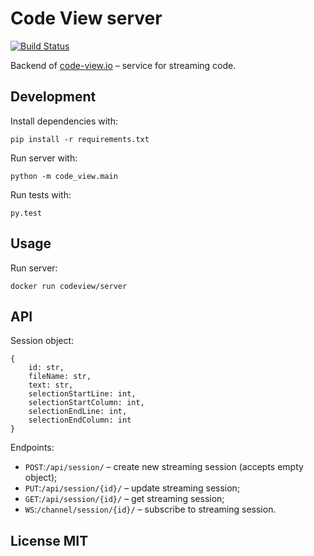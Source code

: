 Code View server
================

[![Build Status](https://travis-ci.org/code-view/server.svg?branch=master)](https://travis-ci.org/code-view/server)
 
Backend of [code-view.io](https://code-view.io/) &ndash; service for streaming code.

Development
-----------

Install dependencies with:

```
pip install -r requirements.txt
```

Run server with:

```
python -m code_view.main
```

Run tests with:

```
py.test
```

Usage
-----

Run server:

```
docker run codeview/server
```

API
---

Session object:

```
{
    id: str,
    fileName: str,
    text: str,
    selectionStartLine: int,
    selectionStartColumn: int,
    selectionEndLine: int,
    selectionEndColumn: int
}
```

Endpoints:

* `POST`:`/api/session/` &ndash; create new streaming session (accepts empty object);
* `PUT`:`/api/session/{id}/` &ndash; update streaming session;
* `GET`:`/api/session/{id}/` &ndash; get streaming session;
* `WS`:`/channel/session/{id}/` &ndash; subscribe to streaming session.

License MIT
-----------
